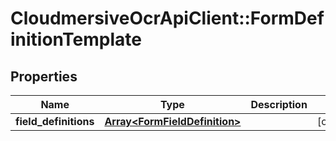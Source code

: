 # CloudmersiveOcrApiClient::FormDefinitionTemplate

## Properties
Name | Type | Description | Notes
------------ | ------------- | ------------- | -------------
**field_definitions** | [**Array&lt;FormFieldDefinition&gt;**](FormFieldDefinition.md) |  | [optional] 


